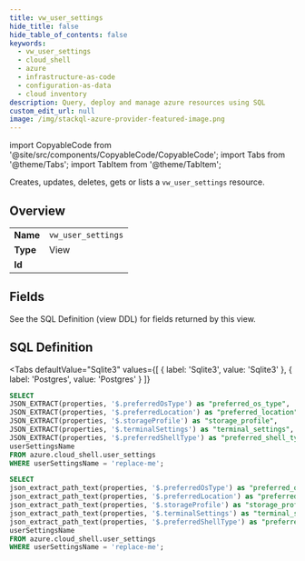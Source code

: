 ```yaml
--- 
title: vw_user_settings
hide_title: false
hide_table_of_contents: false
keywords:
  - vw_user_settings
  - cloud_shell
  - azure
  - infrastructure-as-code
  - configuration-as-data
  - cloud inventory
description: Query, deploy and manage azure resources using SQL
custom_edit_url: null
image: /img/stackql-azure-provider-featured-image.png
---
```


import CopyableCode from '@site/src/components/CopyableCode/CopyableCode';
import Tabs from '@theme/Tabs';
import TabItem from '@theme/TabItem';

Creates, updates, deletes, gets or lists a <code>vw_user_settings</code> resource.

## Overview
<table><tbody>
<tr><td><b>Name</b></td><td><code>vw_user_settings</code></td></tr>
<tr><td><b>Type</b></td><td>View</td></tr>
<tr><td><b>Id</b></td><td><CopyableCode code="azure.cloud_shell.vw_user_settings" /></td></tr>
</tbody></table>

## Fields

See the SQL Definition (view DDL) for fields returned by this view.

## SQL Definition

<Tabs
defaultValue="Sqlite3"
values={[
{ label: 'Sqlite3', value: 'Sqlite3' },
{ label: 'Postgres', value: 'Postgres' }
]}
>
<TabItem value="Sqlite3">

```sql
SELECT
JSON_EXTRACT(properties, '$.preferredOsType') as "preferred_os_type",
JSON_EXTRACT(properties, '$.preferredLocation') as "preferred_location",
JSON_EXTRACT(properties, '$.storageProfile') as "storage_profile",
JSON_EXTRACT(properties, '$.terminalSettings') as "terminal_settings",
JSON_EXTRACT(properties, '$.preferredShellType') as "preferred_shell_type",
userSettingsName
FROM azure.cloud_shell.user_settings
WHERE userSettingsName = 'replace-me';
```

</TabItem>
<TabItem value="Postgres">

```sql
SELECT
json_extract_path_text(properties, '$.preferredOsType') as "preferred_os_type",
json_extract_path_text(properties, '$.preferredLocation') as "preferred_location",
json_extract_path_text(properties, '$.storageProfile') as "storage_profile",
json_extract_path_text(properties, '$.terminalSettings') as "terminal_settings",
json_extract_path_text(properties, '$.preferredShellType') as "preferred_shell_type",
userSettingsName
FROM azure.cloud_shell.user_settings
WHERE userSettingsName = 'replace-me';
```

</TabItem>
</Tabs>
